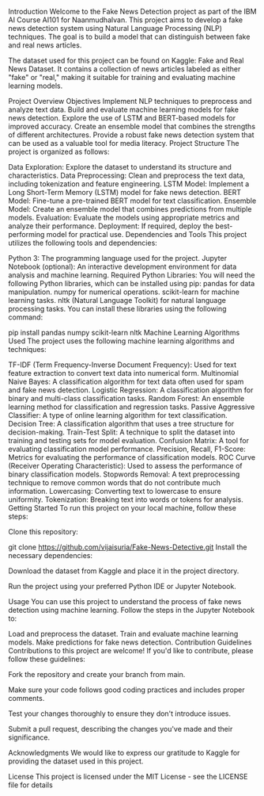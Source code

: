 Introduction
Welcome to the Fake News Detection project as part of the IBM AI Course AI101 for Naanmudhalvan. This project aims to develop a fake news detection system using Natural Language Processing (NLP) techniques. The goal is to build a model that can distinguish between fake and real news articles.

The dataset used for this project can be found on Kaggle: Fake and Real News Dataset. It contains a collection of news articles labeled as either "fake" or "real," making it suitable for training and evaluating machine learning models.

Project Overview
Objectives
Implement NLP techniques to preprocess and analyze text data.
Build and evaluate machine learning models for fake news detection.
Explore the use of LSTM and BERT-based models for improved accuracy.
Create an ensemble model that combines the strengths of different architectures.
Provide a robust fake news detection system that can be used as a valuable tool for media literacy.
Project Structure
The project is organized as follows:

Data Exploration: Explore the dataset to understand its structure and characteristics.
Data Preprocessing: Clean and preprocess the text data, including tokenization and feature engineering.
LSTM Model: Implement a Long Short-Term Memory (LSTM) model for fake news detection.
BERT Model: Fine-tune a pre-trained BERT model for text classification.
Ensemble Model: Create an ensemble model that combines predictions from multiple models.
Evaluation: Evaluate the models using appropriate metrics and analyze their performance.
Deployment: If required, deploy the best-performing model for practical use.
Dependencies and Tools
This project utilizes the following tools and dependencies:

Python 3: The programming language used for the project.
Jupyter Notebook (optional): An interactive development environment for data analysis and machine learning.
Required Python Libraries: You will need the following Python libraries, which can be installed using pip:
pandas for data manipulation.
numpy for numerical operations.
scikit-learn for machine learning tasks.
nltk (Natural Language Toolkit) for natural language processing tasks.
You can install these libraries using the following command:

pip install pandas numpy scikit-learn nltk
Machine Learning Algorithms Used
The project uses the following machine learning algorithms and techniques:

TF-IDF (Term Frequency-Inverse Document Frequency): Used for text feature extraction to convert text data into numerical form.
Multinomial Naive Bayes: A classification algorithm for text data often used for spam and fake news detection.
Logistic Regression: A classification algorithm for binary and multi-class classification tasks.
Random Forest: An ensemble learning method for classification and regression tasks.
Passive Aggressive Classifier: A type of online learning algorithm for text classification.
Decision Tree: A classification algorithm that uses a tree structure for decision-making.
Train-Test Split: A technique to split the dataset into training and testing sets for model evaluation.
Confusion Matrix: A tool for evaluating classification model performance.
Precision, Recall, F1-Score: Metrics for evaluating the performance of classification models.
ROC Curve (Receiver Operating Characteristic): Used to assess the performance of binary classification models.
Stopwords Removal: A text preprocessing technique to remove common words that do not contribute much information.
Lowercasing: Converting text to lowercase to ensure uniformity.
Tokenization: Breaking text into words or tokens for analysis.
Getting Started
To run this project on your local machine, follow these steps:

Clone this repository:

git clone https://github.com/vijaisuria/Fake-News-Detective.git
Install the necessary dependencies:

Download the dataset from Kaggle and place it in the project directory.

Run the project using your preferred Python IDE or Jupyter Notebook.

Usage
You can use this project to understand the process of fake news detection using machine learning. Follow the steps in the Jupyter Notebook to:

Load and preprocess the dataset.
Train and evaluate machine learning models.
Make predictions for fake news detection.
Contribution Guidelines
Contributions to this project are welcome! If you'd like to contribute, please follow these guidelines:

Fork the repository and create your branch from main.

Make sure your code follows good coding practices and includes proper comments.

Test your changes thoroughly to ensure they don't introduce issues.

Submit a pull request, describing the changes you've made and their significance.

Acknowledgments
We would like to express our gratitude to Kaggle for providing the dataset used in this project.

License
This project is licensed under the MIT License - see the LICENSE file for details
